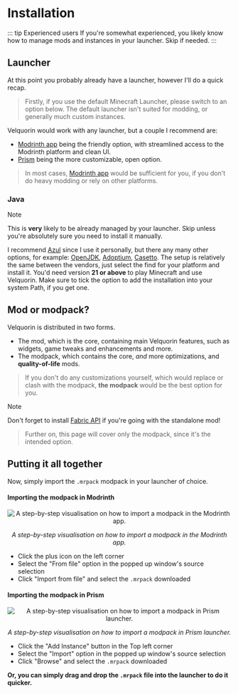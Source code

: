 # Installation
::: tip Experienced users
If you're somewhat experienced, you likely know how to manage mods and instances in your launcher. Skip if needed.
:::

## Launcher
At this point you probably already have a launcher, however I'll do a quick recap.

> Firstly, if you use the default Minecraft Launcher, please switch to an option below. The default launcher isn't suited for modding, or generally much custom instances. 

Velquorin would work with any launcher, but a couple I recommend are:
- [Modrinth app](https://modrinth.com/app) being the friendly option, with streamlined access to the Modrinth platform and clean UI.
- [Prism](https://prismlauncher.org/) being the more customizable, open option.

> In most cases, [Modrinth app](https://modrinth.com/app) would be sufficient for you, if you don't do heavy modding or rely on other platforms.

### Java
> [!NOTE]
> This is **very** likely to be already managed by your launcher.
> Skip unless you're absolutely sure you need to install it manually.

I recommend [Azul](https://www.azul.com/downloads/?version=java-21-lts&package=jdk#zulu) since I use it personally, but there any many other options, for example: [OpenJDK](https://jdk.java.net/24/), [Adoptium](https://adoptium.net/temurin/releases?version=21&os=any&arch=any), [Casetto](https://docs.aws.amazon.com/corretto/latest/corretto-21-ug/downloads-list.html).
The setup is relatively the same between the vendors, just select the find for your platform and install it. You'd need version **21 or above** to play Minecraft and use Velquorin. Make sure to tick the option to add the installation into your system Path, if you get one.

## Mod or modpack?
Velquorin is distributed in two forms.
- The mod, which is the core, containing main Velquorin features, such as widgets, game tweaks and enhancements and more.
- The modpack, which contains the core, *and* more optimizations, and **quality-of-life** mods.

> If you don't do any customizations yourself, which would replace or clash with the modpack, **the modpack** would be the best option for you.

> [!NOTE]
> Don't forget to install [Fabric API](https://modrinth.com/mod/fabric-api/) if you're going with the standalone mod!

> Further on, this page will cover only the modpack, since it's the intended option.

## Putting it all together
Now, simply import the `.mrpack` modpack in your launcher of choice.

#### Importing the modpack in Modrinth
<p align="center">
    <img align="center" alt="A step-by-step visualisation on how to import a modpack in the Modrinth app." src="/steps/launcher/modrinth-modpack-add.png">
</p>
<p align="center">
  <i>A step-by-step visualisation on how to import a modpack in the Modrinth app.</i>
</p>

- Click the plus icon on the left corner
- Select the "From file" option in the popped up window's source selection
- Click "Import from file" and select the `.mrpack` downloaded

#### Importing the modpack in Prism
<p align="center">
    <img align="center" alt="A step-by-step visualisation on how to import a modpack in Prism launcher." src="/steps/launcher/prism-modpack-add.png">
</p>
<p align="center">
  <i>A step-by-step visualisation on how to import a modpack in Prism launcher.</i>
</p>

- Click the "Add Instance" button in the Top left corner
- Select the "Import" option in the popped up window's source selection
- Click "Browse" and select the `.mrpack` downloaded

**Or, you can simply drag and drop the `.mrpack` file into the launcher to do it quicker.**
